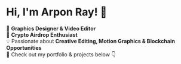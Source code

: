 # Hi, I'm Arpon Ray! 👋  
🎨 **Graphics Designer & Video Editor**  
🚀 **Crypto Airdrop Enthusiast**  
💡 Passionate about **Creative Editing, Motion Graphics & Blockchain Opportunities**  
📂 Check out my portfolio & projects below 👇
<!---
arponox/arponox is a ✨ special ✨ repository because its `README.md` (this file) appears on your GitHub profile.
You can click the Preview link to take a look at your changes.
--->
